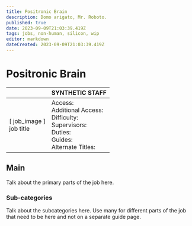 ```yaml
---
title: Positronic Brain
description: Domo arigato, Mr. Roboto.
published: true
date: 2023-09-09T21:03:39.419Z
tags: jobs, non-human, silicon, wip
editor: markdown
dateCreated: 2023-09-09T21:03:39.419Z
---
```


# Positronic Brain

|                             | SYNTHETIC STAFF                                                                                   |
|-----------------------------|----------------------------------------------------------------------------------------------|
| \[ job_image ]<br>job title | Access:<br>Additional Access:<br>Difficulty:<br>Supervisors:<br>Duties:<br>Guides:<br>Alternate Titles: |

## Main 
Talk about the primary parts of the job here.


### Sub-categories
Talk about the subcategories here. Use many for different parts of the job that need to be here and not on a separate guide page.